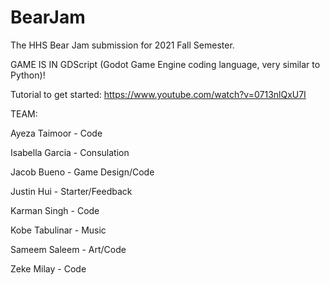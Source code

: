# BearJam
The HHS Bear Jam submission for 2021 Fall Semester.

GAME IS IN GDScript (Godot Game Engine coding language, very similar to Python)!

Tutorial to get started:
https://www.youtube.com/watch?v=0713nlQxU7I



TEAM:

Ayeza Taimoor - Code

Isabella Garcia - Consulation

Jacob Bueno - Game Design/Code

Justin Hui - Starter/Feedback

Karman Singh - Code

Kobe Tabulinar - Music

Sameem Saleem - Art/Code

Zeke Milay - Code



